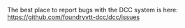 The best place to report bugs with the DCC system is here: https://github.com/foundryvtt-dcc/dcc/issues